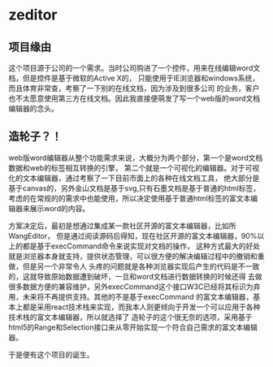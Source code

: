 # zeditor
## 项目缘由
这个项目源于公司的一个需求。当时公司购进了一个控件，用来在线编辑word文档，但是控件是基于微软的Active X的，
只能使用于IE浏览器和windows系统，而且体育非常查，考察了一下别的在线文档，因为涉及到很多公司
的业务，客户也不太愿意使用第三方在线文档。因此我直接便萌发了写一个web版的word文档编辑器的念头。
## 造轮子？！
web版word编辑器从整个功能需求来说，大概分为两个部分，第一个是word文档数据和web的标签相互转换的引擎，
第二个就是一个可视化的编辑器。对于可视化的文本编辑器，通过考察了一下目前市面上的各种在线文档工具，
绝大部分是基于canvas的，另外金山文档是基于svg,只有石墨文档是基于普通的html标签，
考虑的在常规的的需求中也能使用，所以决定使用基于普通html标签的富文本编辑器来展示word的内容。

方案决定后，最初是想通过集成某一款社区开源的富文本编辑器，比如所WangEditor，
但是通过阅读源码后得知，现在社区开源的富文本编辑器，90%以上的都是基于execCommand命令来说实现对文档的操作，
这种方式最大的好处就是浏览器本身就支持，提供状态管理，可以很方便的解决编辑过程中的撤销和重做，但是另一个非常令人
头疼的问题就是各种浏览器实现后产生的代码是不一致的，这就导致原始数据遭到破坏，一旦和word文档进行数据转换的时候还得
去做很多数据方便的兼容维护，另外execCommand这个接口W3C已经将其标识为弃用，未来将不再提供支持。其他的不是基于execCommand
的富文本编辑器，基本上都是采用react技术栈来实现，而我本人则更倾向于开发一个可以应用于各种技术栈的富文本编辑器，所以就选择了
造轮子的这个很无奈的选项，采用基于html5的Range和Selection接口来从零开始实现一个符合自己需求的富文本编辑器。

于是便有这个项目的诞生。


